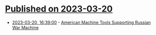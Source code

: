 # [Published on 2023-03-20](index.md)

* [2023-03-20, 16:39:00](https://soylentnews.org/article.pl?sid=23/03/19/1326248&from=rss) - [American Machine Tools Supporting Russian War Machine](https://soylentnews.org/article.pl?sid=23/03/19/1326248&from=rss)
